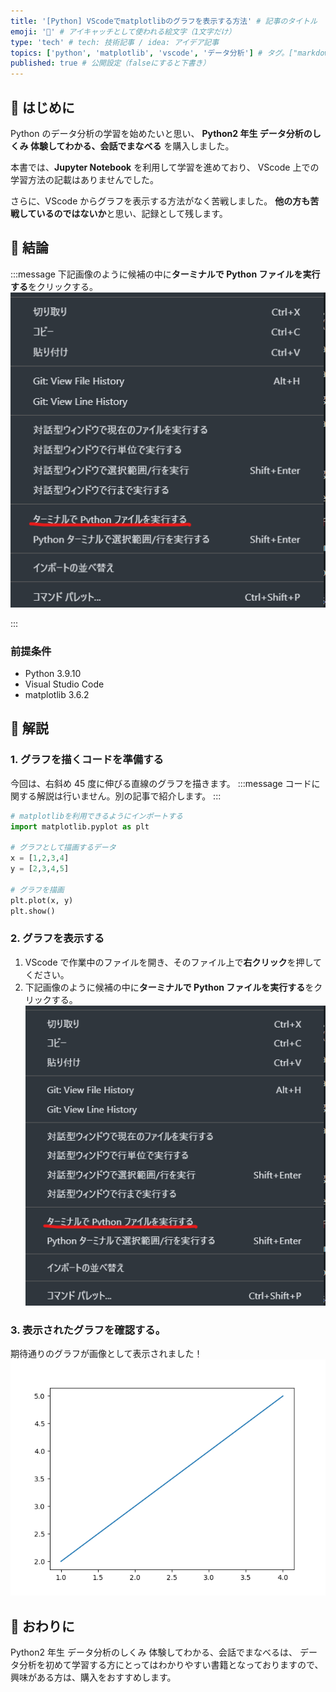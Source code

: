 ```yaml
---
title: '[Python] VScodeでmatplotlibのグラフを表示する方法' # 記事のタイトル
emoji: '🐍' # アイキャッチとして使われる絵文字（1文字だけ）
type: 'tech' # tech: 技術記事 / idea: アイデア記事
topics: ['python', 'matplotlib', 'vscode', 'データ分析'] # タグ。["markdown", "rust", "aws"]のように指定する
published: true # 公開設定（falseにすると下書き）
---
```


## 🌱 はじめに

Python のデータ分析の学習を始めたいと思い、
**Python2 年生 データ分析のしくみ 体験してわかる、会話でまなべる** を購入しました。

本書では、**Jupyter Notebook** を利用して学習を進めており、
VScode 上での学習方法の記載はありませんでした。

さらに、VScode からグラフを表示する方法がなく苦戦しました。
**他の方も苦戦しているのではないか**と思い、記録として残します。

## 🌱 結論

:::message
下記画像のように候補の中に**ターミナルで Python ファイルを実行する**をクリックする。
![ターミナルでPythonファイルを実行する](/images/articles/python-matplotlib-vscode/run-matplotlib-vscode.png)

:::

### 前提条件

- Python 3.9.10
- Visual Studio Code
- matplotlib 3.6.2

## 🌱 解説

### 1. グラフを描くコードを準備する

今回は、右斜め 45 度に伸びる直線のグラフを描きます。
:::message
コードに関する解説は行いません。別の記事で紹介します。
:::

```python
# matplotlibを利用できるようにインポートする
import matplotlib.pyplot as plt

# グラフとして描画するデータ
x = [1,2,3,4]
y = [2,3,4,5]

# グラフを描画
plt.plot(x, y)
plt.show()
```

### 2. グラフを表示する

1. VScode で作業中のファイルを開き、そのファイル上で**右クリック**を押してください。
2. 下記画像のように候補の中に**ターミナルで Python ファイルを実行する**をクリックする。
   ![ターミナルでPythonファイルを実行する](/images/articles/python-matplotlib-vscode/run-matplotlib-vscode.png)

### 3. 表示されたグラフを確認する。

期待通りのグラフが画像として表示されました！
![右斜め45度に伸びる直線のグラフ](/images/articles/python-matplotlib-vscode/45graph.png)

## 🌱 おわりに

Python2 年生 データ分析のしくみ 体験してわかる、会話でまなべるは、
データ分析を初めて学習する方にとってはわかりやすい書籍となっておりますので、
興味がある方は、購入をおすすめします。
